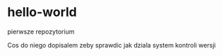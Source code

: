 # hello-world
pierwsze repozytorium

Cos do niego dopisalem zeby sprawdic jak dziala system kontroli wersji

